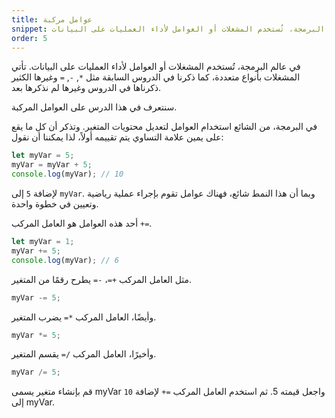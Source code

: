 ```yaml
---
title: عوامل مركبة
snippet: في عالم البرمجة، تُستخدم المشغلات أو العوامل لأداء العمليات على البيانات.
order: 5
---
```


في عالم البرمجة، تُستخدم المشغلات أو العوامل لأداء العمليات على البيانات. تأتي المشغلات بأنواع متعددة، كما ذكرنا في الدروس السابقة مثل `*`, `-`, `=` وغيرها الكثير ذكرناها في الدروس وغيرها لم نذكرها بعد.

سنتعرف في هذا الدرس على العوامل المركبة.

في البرمجة، من الشائع استخدام العوامل لتعديل محتويات المتغير. وتذكر أن كل ما يقع على يمين علامة التساوي يتم تقييمه أولاً، لذا يمكننا أن نقول:

```js
let myVar = 5;
myVar = myVar + 5;
console.log(myVar); // 10
```

لإضافة `5` إلى `myVar`. وبما أن هذا النمط شائع، فهناك عوامل تقوم بإجراء عملية رياضية وتعيين في خطوة واحدة.

أحد هذه العوامل هو العامل المركب `+=`.

```js
let myVar = 1;
myVar += 5;
console.log(myVar); // 6
```

مثل العامل المركب `+=`، `-=‍` يطرح رقمًا من المتغير.

```js
myVar -= 5;
```

وأيضًا، العامل المركب `*=` يضرب المتغير.

```js
myVar *= 5;
```

وأخيرًا، العامل المركب `/=` يقسم المتغير.

```js
myVar /= 5;
```

<div class="quiz">
قم بإنشاء متغير يسمى myVar واجعل قيمته 5. ثم استخدم العامل المركب <code>=+</code> لإضافة <code>10</code> إلى myVar.
</div>
